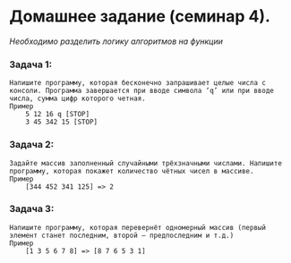 # Домашнее задание (семинар 4). 
*Необходимо разделить логику алгоритмов на функции*

### Задача 1: 
    Напишите программу, которая бесконечно запрашивает целые числа с консоли. Программа завершается при вводе символа ‘q’ или при вводе числа, сумма цифр которого четная.
    Пример
        5 12 16 q [STOP]
        3 45 342 15 [STOP]
### Задача 2: 
    Задайте массив заполненный случайными трёхзначными числами. Напишите программу, которая покажет количество чётных чисел в массиве.
    Пример
        [344 452 341 125] => 2
### Задача 3: 
    Напишите программу, которая перевернёт одномерный массив (первый элемент станет последним, второй – предпоследним и т.д.)
    Пример
        [1 3 5 6 7 8] => [8 7 6 5 3 1]
 